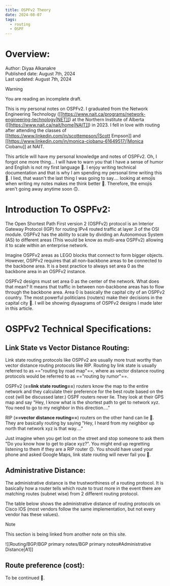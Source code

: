 ```yaml
---
title: OSPFv2 Theory
date: 2024-08-07
tags:
  - routing
  - OSPF
---
```

# Overview:

Author: Diyaa Alkanakre<br>
Published date: August 7th, 2024<br>
Last updated: August 7th, 2024<br>

>[!warning]
>You are reading an incomplete draft.

This is my personal notes on OSPFv2. I graduated from the Network Engineering Technology ([[https://www.nait.ca/programs/network-engineering-technology|NET]]) at the Northern Institute of Alberta ([[https://www.nait.ca/nait/home|NAIT]]) in 2023. I fell in love with routing after attending the classes of [[https://www.linkedin.com/in/scottempson/|Scott Empson]] and [[https://www.linkedin.com/in/monica-ciobanu-61649517/|Monica Ciobanu]] at NAIT.

This article will have my personal knowledge and notes of OSPFv2. Oh, I forgot one more thing... I will have to warn you that I have a sense of humor and English is not my first language  🙂. I enjoy writing technical documentation and that is why I am spending my personal time writing this 🙂. I lied, that wasn't the last thing I was going to say.... looking at emojis when writing my notes makes me think better 🙂. Therefore, the emojis aren't going away anytime soon 🙃.

# Introduction To OSPFv2:

The Open Shortest Path First version 2 (OSPFv2) protocol is an Interior Gateway Protocol (IGP) for routing IPv4 routed traffic at layer 3 of the OSI module. OSPFv2 has the ability to scale by dividing an Autonomous System (AS) to different areas (This would be know as multi-area OSPFv2) allowing it to scale within an enterprise network.

Imagine OSPFv2 areas as LEGO blocks that connect to form bigger objects. However, OSPFv2 requires that all non-backbone areas to be connected to the backbone area. It is a best practice to always set area 0 as the backbone area in an OSPFv2 instance.

OSPFv2 designs must set area 0 as the center of the network. What does that mean? It means that traffic in between non-backbone areas has to flow through the backbone area. Area 0 is basically the capital city of an OSPFv2 country. The most powerful politicians (routers) make their decisions in the capital city 🙂. I will be showing diyaagrams of OSPFv2 designs I made later in this article.

# OSPFv2 Technical Specifications:

## Link State vs Vector Distance Routing:

Link state routing protocols like OSPFv2 are usually more trust worthy than vector distance routing protocols like RIP. Routing by link state is usually referred to as =="routing by road map"==, where as vector distance routing protocols would be referred to as =="routing by rumor"==.

OSPFv2 (**==link state routing==**) routers know the map to the entire network and they calculate their preference for the best route based on the cost (will be discussed later.) OSPF routers never lie. They look at their GPS map and say "Hey, I know what is the shortest path to get to network xyz. You need to go to my neighbor in this direction...."

RIP (**==vector distance routing==**) routers on the other hand can lie 🙂. They are basically routing by saying "Hey, I heard from my neighbor up north that network xyz is that way...."

Just imagine when you get lost on the street and stop someone to ask them "Do you know how to get to place xyz?". You might end up regretting listening to them if they are a RIP router 🙃. You should have used your phone and asked Google Maps, link state routing will never fail you 🙂.

## Administrative Distance:


The administrative distance is the trustworthiness of a routing protocol. It is basically how a router tells which route to trust more in the event there are matching routes (subnet wise) from 2 different routing protocol.

The table below shows the administrative distance of routing protocols on Cisco IOS (most vendors follow the same implementation, but not every vendor has these values).

> [!note]
> This section is being linked from another note on this site.

![[Routing/BGP/BGP primary notes/BGP primary notes#Administrative Distance|A1]]

## Route preference (cost):

To be continued 🙂.




